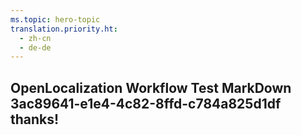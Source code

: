 ```yaml
---
ms.topic: hero-topic
translation.priority.ht: 
  - zh-cn
  - de-de
---
```

## OpenLocalization Workflow Test MarkDown 3ac89641-e1e4-4c82-8ffd-c784a825d1df thanks!
